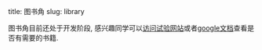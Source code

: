 title: 图书角
slug: library

图书角目前还处于开发阶段, 感兴趣同学可以[访问试验网站](http://readers.meteor.com)或者[google文档](https://goo.gl/Mg1BAk)查看是否有需要的书籍.

